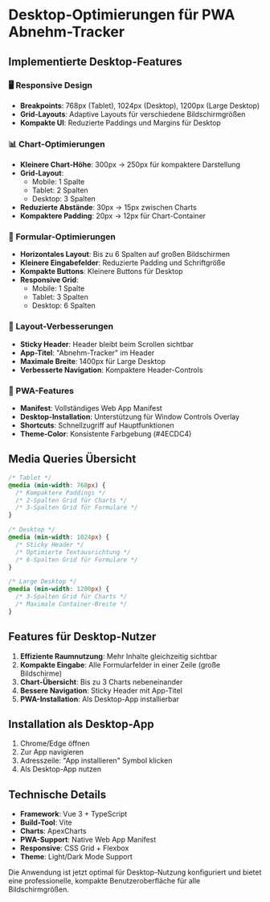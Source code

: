 # Desktop-Optimierungen für PWA Abnehm-Tracker

## Implementierte Desktop-Features

### 🖥️ Responsive Design
- **Breakpoints**: 768px (Tablet), 1024px (Desktop), 1200px (Large Desktop)
- **Grid-Layouts**: Adaptive Layouts für verschiedene Bildschirmgrößen
- **Kompakte UI**: Reduzierte Paddings und Margins für Desktop

### 📊 Chart-Optimierungen
- **Kleinere Chart-Höhe**: 300px → 250px für kompaktere Darstellung
- **Grid-Layout**: 
  - Mobile: 1 Spalte
  - Tablet: 2 Spalten
  - Desktop: 3 Spalten
- **Reduzierte Abstände**: 30px → 15px zwischen Charts
- **Kompaktere Padding**: 20px → 12px für Chart-Container

### 📝 Formular-Optimierungen
- **Horizontales Layout**: Bis zu 6 Spalten auf großen Bildschirmen
- **Kleinere Eingabefelder**: Reduzierte Padding und Schriftgröße
- **Kompakte Buttons**: Kleinere Buttons für Desktop
- **Responsive Grid**: 
  - Mobile: 1 Spalte
  - Tablet: 3 Spalten
  - Desktop: 6 Spalten

### 🎨 Layout-Verbesserungen
- **Sticky Header**: Header bleibt beim Scrollen sichtbar
- **App-Titel**: "Abnehm-Tracker" im Header
- **Maximale Breite**: 1400px für Large Desktop
- **Verbesserte Navigation**: Kompaktere Header-Controls

### 📱 PWA-Features
- **Manifest**: Vollständiges Web App Manifest
- **Desktop-Installation**: Unterstützung für Window Controls Overlay
- **Shortcuts**: Schnellzugriff auf Hauptfunktionen
- **Theme-Color**: Konsistente Farbgebung (#4ECDC4)

## Media Queries Übersicht

```css
/* Tablet */
@media (min-width: 768px) {
  /* Kompaktere Paddings */
  /* 2-Spalten Grid für Charts */
  /* 3-Spalten Grid für Formulare */
}

/* Desktop */
@media (min-width: 1024px) {
  /* Sticky Header */
  /* Optimierte Textausrichtung */
  /* 6-Spalten Grid für Formulare */
}

/* Large Desktop */
@media (min-width: 1200px) {
  /* 3-Spalten Grid für Charts */
  /* Maximale Container-Breite */
}
```

## Features für Desktop-Nutzer

1. **Effiziente Raumnutzung**: Mehr Inhalte gleichzeitig sichtbar
2. **Kompakte Eingabe**: Alle Formularfelder in einer Zeile (große Bildschirme)
3. **Chart-Übersicht**: Bis zu 3 Charts nebeneinander
4. **Bessere Navigation**: Sticky Header mit App-Titel
5. **PWA-Installation**: Als Desktop-App installierbar

## Installation als Desktop-App

1. Chrome/Edge öffnen
2. Zur App navigieren
3. Adresszeile: "App installieren" Symbol klicken
4. Als Desktop-App nutzen

## Technische Details

- **Framework**: Vue 3 + TypeScript
- **Build-Tool**: Vite
- **Charts**: ApexCharts
- **PWA-Support**: Native Web App Manifest
- **Responsive**: CSS Grid + Flexbox
- **Theme**: Light/Dark Mode Support

Die Anwendung ist jetzt optimal für Desktop-Nutzung konfiguriert und bietet eine professionelle, kompakte Benutzeroberfläche für alle Bildschirmgrößen.